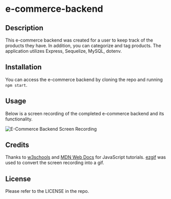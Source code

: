 # e-commerce-backend

## Description

This e-commerce backend was created for a user to keep track of the products they have. In addition, you can categorize and tag products. The application utilizes Express, Sequelize, MySQL, dotenv. 

## Installation

You can access the e-commerce backend by cloning the repo and running `npm start`. 

## Usage

Below is a screen recording of the completed e-commerce backend and its functionality.

![E-Commerce Backend Screen Recording](https://drive.google.com/file/d/1cdanpSmJpKBUI5VdgtPy4oSkgY1jLR_U/view)

## Credits

Thanks to [w3schools](https://w3schools.com) and [MDN Web Docs](https://developer.mozilla.org/en-US/) for JavaScript tutorials. [ezgif](https://ezgif.com) was used to convert the screen recording into a gif.

## License

Please refer to the LICENSE in the repo.
